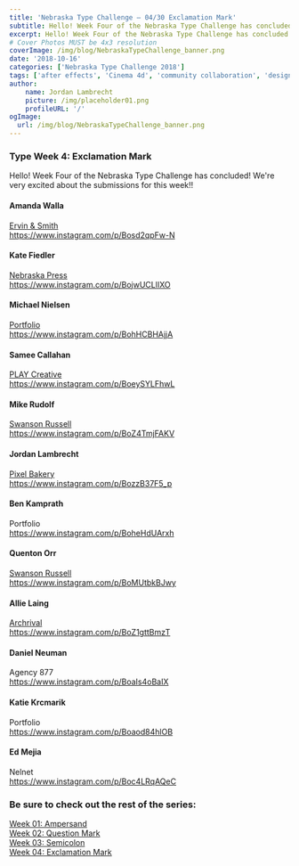 ```yaml
---
title: 'Nebraska Type Challenge – 04/30 Exclamation Mark'
subtitle: Hello! Week Four of the Nebraska Type Challenge has concluded! We’re very excited about the submissions for this week!! 
excerpt: Hello! Week Four of the Nebraska Type Challenge has concluded! We’re very excited about the submissions for this week!!
# Cover Photos MUST be 4x3 resolution
coverImage: /img/blog/NebraskaTypeChallenge_banner.png
date: '2018-10-16'
categories: ['Nebraska Type Challenge 2018']
tags: ['after effects', 'Cinema 4d', 'community collaboration', 'design', 'illustrator', 'lettering', 'Nebraska', 'type challenge', 'typography']
author:
    name: Jordan Lambrecht
    picture: /img/placeholder01.png
    profileURL: '/'
ogImage:
  url: /img/blog/NebraskaTypeChallenge_banner.png
---
```

### Type Week 4: Exclamation Mark

Hello! Week Four of the Nebraska Type Challenge has concluded! We're very excited about the submissions for this week!!

#### Amanda Walla

[Ervin & Smith](https://ervinandsmith.com/)\
https://www.instagram.com/p/Bosd2qpFw-N

#### Kate Fiedler

[Nebraska Press](https://www.nebraskapress.unl.edu/)\
https://www.instagram.com/p/BojwUCLlIXO

#### Michael Nielsen

[Portfolio](https://michaelnielsen.co/)\
https://www.instagram.com/p/BohHCBHAjjA

#### Samee Callahan

[PLAY Creative](https://www.playcreativedesign.com/)\
https://www.instagram.com/p/BoeySYLFhwL

#### Mike Rudolf

[Swanson Russell](https://www.swansonrussell.com/)\
https://www.instagram.com/p/BoZ4TmjFAKV

#### Jordan Lambrecht

[Pixel Bakery](https://pixelbakery.co/)\
https://www.instagram.com/p/BozzB37F5_p

#### Ben Kamprath

Portfolio\
https://www.instagram.com/p/BoheHdUArxh

#### Quenton Orr

[Swanson Russell](https://www.swansonrussell.com/)\
https://www.instagram.com/p/BoMUtbkBJwy

#### Allie Laing

[Archrival](https://archrival.com/)\
https://www.instagram.com/p/BoZ1gttBmzT

#### Daniel Neuman

Agency 877\
https://www.instagram.com/p/BoaIs4oBaIX

#### Katie Krcmarik

Portfolio\
https://www.instagram.com/p/Boaod84hlOB

#### Ed Mejia

Nelnet\
https://www.instagram.com/p/Boc4LRqAQeC

### Be sure to check out the rest of the series:

[Week 01: Ampersand](https://pixelbakery.co/recipes/nebraska-typography-01-ampersand/)\
[Week 02: Question Mark](https://pixelbakery.co/recipes/nebraska-type-challenge-02-question-mark/)\
[Week 03: Semicolon](https://pixelbakery.co/recipes/nebraska-type-challenge-03-30-semicolon/)\
[Week 04: Exclamation Mark](https://pixelbakery.co/recipes/nebraska-type-challenge-04-30-exclamation-mark/)